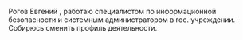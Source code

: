 Рогов Евгений , работаю специалистом по информационной безопасности и системным администратором в гос. учреждении. 
Собирюсь сменить профиль деятельности. 